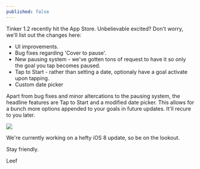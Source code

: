 ```yaml
---
published: false
---
```


Tinker 1.2 recently hit the App Store. Unbelievable excited? Don't worry, we'll list out the changes here:

- UI improvements.
- Bug fixes regarding 'Cover to pause'.
- New pausing system - we've gotten tons of request to have it so only the goal you tap becomes paused.
- Tap to Start - rather than setting a date, optionaly have a goal activate upon tapping.
- Custom date picker

Apart from bug fixes and minor altercations to the pausing system, the headline features are Tap to Start and a modified date picker. This allows for a bunch more options appended to your goals in future updates. It'll recure to you later.

![](/http://f.cl.ly/items/1P2T1o1k1518163P0h2W/tinker_1.2.gif)

We're currently working on a hefty iOS 8 update, so be on the lookout.

Stay friendly.

Leef